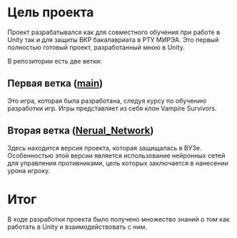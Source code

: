 # Цель проекта
Проект разрабатывался как для совместного обучения при работе в Unity так и для защиты ВКР бакалавриата в РТУ МИРЭА. Это первый полностью готовый проект, разработанный мною в Unity.

В репозитории есть две ветки:

## Первая ветка ([main](https://github.com/Nom1o/Clone_of_Vampire_Survivors/tree/main))

Это игра, которая была разработана, следуя курсу по обучению разработки игр. Игры представляет из себя клон Vampire Survivors. 

## Вторая ветка ([Nerual_Network](https://github.com/Nom1o/Clone_of_Vampire_Survivors/tree/Nerual_Network))

Здесь находится версия проекта, которая защищалась в ВУЗе. Особенностью этой версии является использование нейронных сетей для управления противниками, цель которых заключается в нанесении урона игроку.

# Итог
В ходе разработки проекта было получено множество знаний о том как работать в Unity и взаимодействовать c ним.
